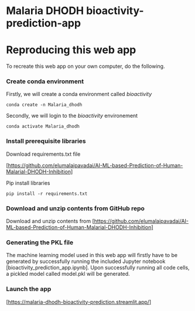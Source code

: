 # Malaria DHODH bioactivity-prediction-app

# Reproducing this web app
To recreate this web app on your own computer, do the following.

### Create conda environment
Firstly, we will create a conda environment called *bioactivity*
```
conda create -n Malaria_dhodh 
```
Secondly, we will login to the *bioactivity* environement
```
conda activate Malaria_dhodh
```
### Install prerequisite libraries

Download requirements.txt file


[https://github.com/elumalaipavadai/AI-ML-based-Prediction-of-Human-Malarial-DHODH-Inhibition]


Pip install libraries
```
pip install -r requirements.txt
```

###  Download and unzip contents from GitHub repo

Download and unzip contents from [https://github.com/elumalaipavadai/AI-ML-based-Prediction-of-Human-Malarial-DHODH-Inhibition]

### Generating the PKL file

The machine learning model used in this web app will firstly have to be generated by successfully running the included Jupyter notebook [bioactivity_prediction_app.ipynb]. Upon successfully running all code cells, a pickled model called model.pkl will be generated.

###  Launch the app


[https://malaria-dhodh-bioactivity-prediction.streamlit.app/]

